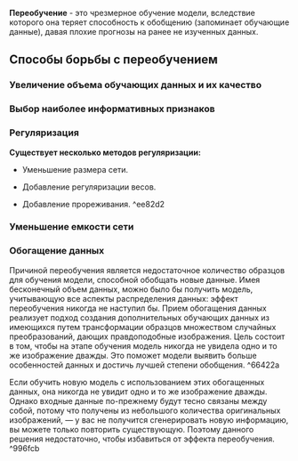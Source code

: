 **Переобучение** - это чрезмерное обучение модели, вследствие которого она теряет способность к обобщению (запоминает обучающие данные), давая плохие прогнозы на ранее не изученных данных.

## Способы борьбы с переобучением

### Увеличение объема обучающих данных и их качество



### Выбор наиболее информативных признаков



### Регуляризация

**Существует несколько методов регуляризации:**

- Уменьшение размера сети.

- Добавление регуляризации весов.

- Добавление прореживания. ^ee82d2

### Уменьшение емкости сети



### Обогащение данных

Причиной переобучения является недостаточное количество образцов для обучения модели, способной обобщать новые данные. Имея бесконечный объем данных, можно было бы получить модель, учитывающую все аспекты распределения данных: эффект переобучения никогда не наступил бы. Прием обогащения данных реализует подход создания дополнительных обучающих данных из имеющихся путем трансформации образцов множеством случайных преобразований, дающих правдоподобные изображения. Цель состоит в том, чтобы на этапе обучения модель никогда не увидела одно и то же изображение дважды. Это поможет модели выявить больше особенностей данных и достичь лучшей степени обобщения. ^66422a

Если обучить новую модель с использованием этих обогащенных данных, она никогда не увидит одно и то же изображение дважды. Однако входные данные по-прежнему будут тесно связаны между собой, потому что получены из небольшого количества оригинальных изображений, — у вас не получится сгенерировать новую информацию, вы можете только повторить существующую. Поэтому данного решения недостаточно, чтобы избавиться от эффекта переобучения. ^996fcb